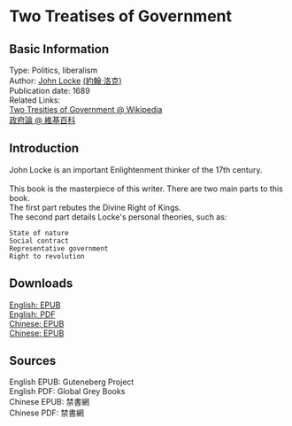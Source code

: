 # Two Treatises of Government

## Basic Information

Type: Politics, liberalism <br>
Author: [John Locke](https://en.wikipedia.org/wiki/John_Locke) [(約翰·洛克)](https://zh.wikipedia.org/zh-hk/%E7%BA%A6%E7%BF%B0%C2%B7%E6%B4%9B%E5%85%8B) <br>
Publication date: 1689 <br>
Related Links: <br>
[Two Tresities of Government @ Wikipedia](https://en.wikipedia.org/wiki/Two_Treatises_of_Government) <br>
[政府論 @ 維基百科](https://zh.wikipedia.org/zh-hk/%E6%94%BF%E5%BA%9C%E8%AB%96) <br>

## Introduction

John Locke is an important Enlightenment thinker of the 17th century. <br>
<br>
This book is the masterpiece of this writer. There are two main parts to this book. <br>
The first part rebutes the Divine Right of Kings. <br>
The second part details Locke's personal theories, such as: <br>
```
State of nature
Social contract
Representative government
Right to revolution
```
## Downloads

[English: EPUB](https://github.com/StatusManHK/books/raw/main/ebooks/epub/Two%20Treasities%20of%20Government.epub) <br>
[English: PDF](https://github.com/StatusManHK/books/raw/main/ebooks/pdf/Two%20Treasities%20of%20Government.pdf) <br>
[Chinese: EPUB](https://github.com/StatusManHK/books/raw/main/ebooks/epub/%E7%B4%84%E7%BF%B0%C2%B7%E6%B4%9B%E5%85%8B%EF%BC%9A%E6%94%BF%E5%BA%9C%E8%AB%96.epub) <br>
[Chinese: EPUB](https://github.com/StatusManHK/books/raw/main/ebooks/pdf/%E7%B4%84%E7%BF%B0%C2%B7%E6%B4%9B%E5%85%8B%EF%BC%9A%E6%94%BF%E5%BA%9C%E8%AB%96.pdf) <br>

## Sources

English EPUB: Guteneberg Project <br>
English PDF: Global Grey Books <br>
Chinese EPUB: 禁書網 <br>
Chinese PDF: 禁書網 <br>
